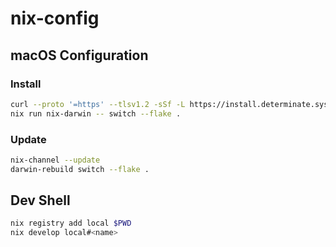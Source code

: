 # nix-config

## macOS Configuration

### Install

```sh
curl --proto '=https' --tlsv1.2 -sSf -L https://install.determinate.systems/nix | sh -s -- install
nix run nix-darwin -- switch --flake .
```

### Update

```sh
nix-channel --update
darwin-rebuild switch --flake .
```

## Dev Shell

```sh
nix registry add local $PWD
nix develop local#<name>
```

